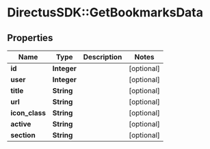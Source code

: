 # DirectusSDK::GetBookmarksData

## Properties
Name | Type | Description | Notes
------------ | ------------- | ------------- | -------------
**id** | **Integer** |  | [optional] 
**user** | **Integer** |  | [optional] 
**title** | **String** |  | [optional] 
**url** | **String** |  | [optional] 
**icon_class** | **String** |  | [optional] 
**active** | **String** |  | [optional] 
**section** | **String** |  | [optional] 



